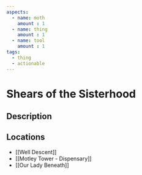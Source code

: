 ```yaml
---
aspects: 
  - name: moth
    amount : 1
  - name: thing
    amount : 1
  - name: tool
    amount : 1
tags:
  - thing
  - actionable
---
```


# Shears of the Sisterhood

## Description

## Locations
- [[Well Descent]]
- [[Motley Tower - Dispensary]]
- [[Our Lady Beneath]]